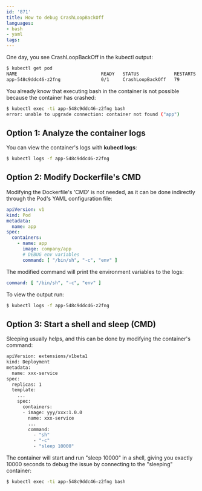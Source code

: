 ```yaml
---
id: '871'
title: How to debug CrashLoopBackOff
languages:
- bash
- yaml
tags:
---
```

One day, you see CrashLoopBackOff in the kubectl output:

```bash
$ kubectl get pod
NAME                               READY   STATUS             RESTARTS   AGE
app-548c9ddc46-z2fng               0/1     CrashLoopBackOff   79         6h26m
```

You already know that executing bash in the container is not possible because the container has crashed:

```bash
$ kubectl exec -ti app-548c9ddc46-z2fng bash
error: unable to upgrade connection: container not found ("app")
```

## Option 1: Analyze the container logs

You can view the container's logs with **kubectl logs**:

```bash
$ kubectl logs -f app-548c9ddc46-z2fng
```

## Option 2: Modify Dockerfile's CMD

Modifying the Dockerfile's 'CMD' is not needed, as it can be done indirectly through the Pod's YAML configuration file:

```yaml
apiVersion: v1
kind: Pod
metadata:
  name: app
spec:
  containers:
    - name: app
      image: company/app
      # DEBUG env variables
      command: [ "/bin/sh", "-c", "env" ]
```

The modified command will print the environment variables to the logs:

```yaml
command: [ "/bin/sh", "-c", "env" ]
```

To view the output run:

```bash
$ kubectl logs -f app-548c9ddc46-z2fng
```

## Option 3: Start a shell and sleep (CMD)

Sleeping usually helps, and this can be done by modifying the container's command:

```bash
apiVersion: extensions/v1beta1
kind: Deployment
metadata:
  name: xxx-service
spec:
  replicas: 1
  template:
    ...
    spec:
      containers:
      - image: yyy/xxx:1.0.0
        name: xxx-service
        ...
        command:
          - "sh"
          - "-c"
          - "sleep 10000"
```

The container will start and run "sleep 10000" in a shell, giving you exactly 10000 seconds to debug the issue by connecting to the "sleeping" container:

```bash
$ kubectl exec -ti app-548c9ddc46-z2fng bash
```
